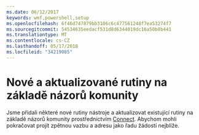 ```yaml
---
ms.date: 06/12/2017
keywords: wmf,powershell,setup
ms.openlocfilehash: 6f46d747879bb3106c6c477561248f7ea53274f7
ms.sourcegitcommit: 54534635eedacf531d8d6344019dc16a50b8b441
ms.translationtype: MT
ms.contentlocale: cs-CZ
ms.lasthandoff: 05/17/2018
ms.locfileid: "34219085"
---
```

# <a name="new-and-updated-cmdlets-based-on-community-feedback"></a>Nové a aktualizované rutiny na základě názorů komunity
Jsme přidali některé nové rutiny nástroje a aktualizovat existující rutiny na základě názorů komunity prostřednictvím [Connect](https://connect.microsoft.com/powershell). Abychom mohli pokračovat projít zpětnou vazbu a adresu jako řadu žádostí nejblíže.
